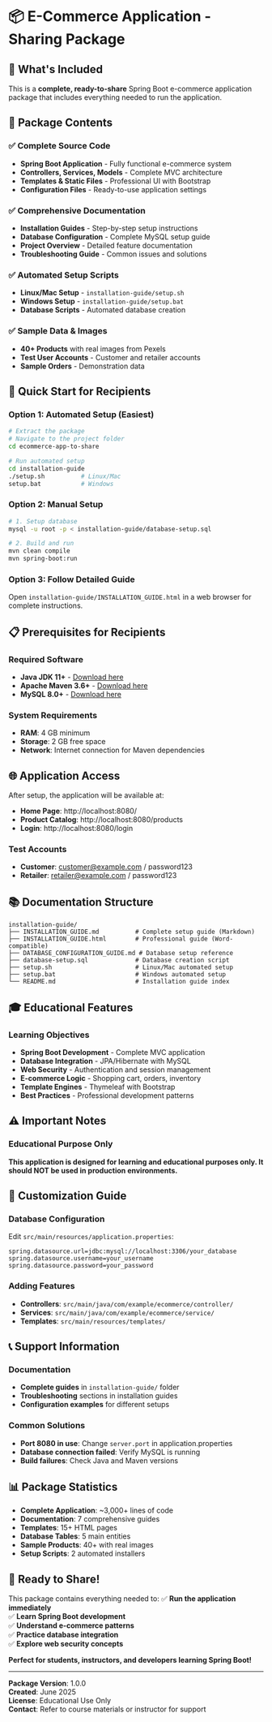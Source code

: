 # 📦 E-Commerce Application - Sharing Package

## 🎯 What's Included

This is a **complete, ready-to-share** Spring Boot e-commerce application package that includes everything needed to run the application.

## 📁 Package Contents

### ✅ Complete Source Code
- **Spring Boot Application** - Fully functional e-commerce system
- **Controllers, Services, Models** - Complete MVC architecture
- **Templates & Static Files** - Professional UI with Bootstrap
- **Configuration Files** - Ready-to-use application settings

### ✅ Comprehensive Documentation
- **Installation Guides** - Step-by-step setup instructions
- **Database Configuration** - Complete MySQL setup guide
- **Project Overview** - Detailed feature documentation
- **Troubleshooting Guide** - Common issues and solutions

### ✅ Automated Setup Scripts
- **Linux/Mac Setup** - `installation-guide/setup.sh`
- **Windows Setup** - `installation-guide/setup.bat`
- **Database Scripts** - Automated database creation

### ✅ Sample Data & Images
- **40+ Products** with real images from Pexels
- **Test User Accounts** - Customer and retailer accounts
- **Sample Orders** - Demonstration data

## 🚀 Quick Start for Recipients

### Option 1: Automated Setup (Easiest)
```bash
# Extract the package
# Navigate to the project folder
cd ecommerce-app-to-share

# Run automated setup
cd installation-guide
./setup.sh          # Linux/Mac
setup.bat           # Windows
```

### Option 2: Manual Setup
```bash
# 1. Setup database
mysql -u root -p < installation-guide/database-setup.sql

# 2. Build and run
mvn clean compile
mvn spring-boot:run
```

### Option 3: Follow Detailed Guide
Open `installation-guide/INSTALLATION_GUIDE.html` in a web browser for complete instructions.

## 📋 Prerequisites for Recipients

### Required Software
- **Java JDK 11+** - [Download here](https://www.oracle.com/java/technologies/downloads/)
- **Apache Maven 3.6+** - [Download here](https://maven.apache.org/download.cgi)
- **MySQL 8.0+** - [Download here](https://dev.mysql.com/downloads/mysql/)

### System Requirements
- **RAM**: 4 GB minimum
- **Storage**: 2 GB free space
- **Network**: Internet connection for Maven dependencies

## 🌐 Application Access

After setup, the application will be available at:
- **Home Page**: http://localhost:8080/
- **Product Catalog**: http://localhost:8080/products
- **Login**: http://localhost:8080/login

### Test Accounts
- **Customer**: customer@example.com / password123
- **Retailer**: retailer@example.com / password123

## 📚 Documentation Structure

```
installation-guide/
├── INSTALLATION_GUIDE.md          # Complete setup guide (Markdown)
├── INSTALLATION_GUIDE.html        # Professional guide (Word-compatible)
├── DATABASE_CONFIGURATION_GUIDE.md # Database setup reference
├── database-setup.sql             # Database creation script
├── setup.sh                       # Linux/Mac automated setup
├── setup.bat                      # Windows automated setup
└── README.md                      # Installation guide index
```

## 🎓 Educational Features

### Learning Objectives
- **Spring Boot Development** - Complete MVC application
- **Database Integration** - JPA/Hibernate with MySQL
- **Web Security** - Authentication and session management
- **E-commerce Logic** - Shopping cart, orders, inventory
- **Template Engines** - Thymeleaf with Bootstrap
- **Best Practices** - Professional development patterns

## ⚠️ Important Notes

### Educational Purpose Only
**This application is designed for learning and educational purposes only. It should NOT be used in production environments.**

## 🔧 Customization Guide

### Database Configuration
Edit `src/main/resources/application.properties`:
```properties
spring.datasource.url=jdbc:mysql://localhost:3306/your_database
spring.datasource.username=your_username
spring.datasource.password=your_password
```

### Adding Features
- **Controllers**: `src/main/java/com/example/ecommerce/controller/`
- **Services**: `src/main/java/com/example/ecommerce/service/`
- **Templates**: `src/main/resources/templates/`

## 📞 Support Information

### Documentation
- **Complete guides** in `installation-guide/` folder
- **Troubleshooting** sections in installation guides
- **Configuration examples** for different setups

### Common Solutions
- **Port 8080 in use**: Change `server.port` in application.properties
- **Database connection failed**: Verify MySQL is running
- **Build failures**: Check Java and Maven versions

## 📊 Package Statistics

- **Complete Application**: ~3,000+ lines of code
- **Documentation**: 7 comprehensive guides
- **Templates**: 15+ HTML pages
- **Database Tables**: 5 main entities
- **Sample Products**: 40+ with real images
- **Setup Scripts**: 2 automated installers

## 🎉 Ready to Share!

This package contains everything needed to:
✅ **Run the application immediately**  
✅ **Learn Spring Boot development**  
✅ **Understand e-commerce patterns**  
✅ **Practice database integration**  
✅ **Explore web security concepts**  

**Perfect for students, instructors, and developers learning Spring Boot!**

---

**Package Version**: 1.0.0  
**Created**: June 2025  
**License**: Educational Use Only  
**Contact**: Refer to course materials or instructor for support
